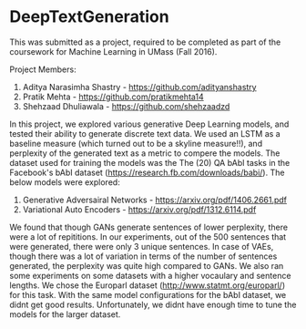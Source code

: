 # DeepTextGeneration
This was submitted as a project, required to be completed as part of the coursework for Machine Learning in UMass (Fall 2016).

Project Members:
1) Aditya Narasimha Shastry - https://github.com/adityanshastry
2) Pratik Mehta - https://github.com/pratikmehta14
3) Shehzaad Dhuliawala - https://github.com/shehzaadzd

In this project, we explored various generative Deep Learning models, and tested their ability to generate discrete text data.
We used an LSTM as a baseline measure (which turned out to be a skyline measure!!), and perplexity of the generated text as a 
metric to compere the models. The dataset used for training the models was the The (20) QA bAbI tasks in the Facebook's bAbI 
dataset (https://research.fb.com/downloads/babi/). The below models were explored:
1) Generative Adversairal Networks - https://arxiv.org/pdf/1406.2661.pdf
2) Variational Auto Encoders - https://arxiv.org/pdf/1312.6114.pdf

We found that though GANs generate sentences of lower perplexity, there were a lot of repititions. In our experiments, out of 
the 500 sentences that were generated, there were only 3 unique sentences. In case of VAEs, though there was a lot of variation
in terms of the number of sentences generated, the perplexity was quite high compared to GANs. We also ran some experiments on 
some datasets with a higher vocaulary and sentence lengths. We chose the Europarl dataset (http://www.statmt.org/europarl/) for
this task. With the same model configurations for the bAbI dataset, we didnt get good results. Unfortunately, we didnt have 
enough time to tune the models for the larger dataset. 
